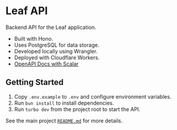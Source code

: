 # Leaf API

Backend API for the Leaf application.

* Built with Hono.
* Uses PostgreSQL for data storage.
* Developed locally using Wrangler.
* Deployed with Cloudflare Workers.
* [OpenAPI Docs with Scalar](https://api.leaf.gozman.xyz/api/reference)

## Getting Started

1. Copy `.env.example` to `.env` and configure environment variables.
2. Run `bun install` to install dependencies.
3. Run `turbo dev` from the project root to start the API.

See the main project [`README.md`](https://github.com/gozmanthefirst/leaf) for more details.
